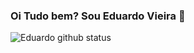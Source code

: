 ### Oi Tudo bem? Sou Eduardo Vieira 👋
![Eduardo github status](https://github-readme-stats.vercel.app/api?username=Edu936&show_icons=true&theme=radical)
